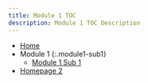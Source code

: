 ```yaml
---
title: Module 1 TOC
description: Module 1 TOC Description
---
```


- [Home](/module1/home)
- Module 1 {:.module1-sub1}
    - [Module 1 Sub 1](/module1/module1-sub1/module1-sub1)
- [Homepage 2](/module1/module2)
